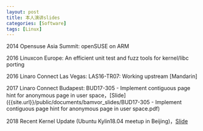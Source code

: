 ```yaml
---
layout: post
title: 本人演讲slides
categories: [Software]
tags: [Linux]
---
```




2014 Opensuse Asia Summit: openSUSE on ARM

2016 Linuxcon Europe: An efficient unit test and fuzz tools for kernel/libc porting

2016 Linaro Connect Las Vegas: LAS16-TR07: Working upstream [Mandarin]

2017 Linaro Connect Budapest: BUD17-305 - Implement contiguous page hint for anonymous page in user space，[Slide]({{site.url}}/public/documents/bamvor_slides/BUD17-305 - Implement contiguous page hint for anonymous page in user space.pdf)

2018 Recent Kernel Update (Ubuntu Kylin18.04 meetup in Beijing)，[Slide]({{site.url}}/public/documents/bamvor_slides/Recent_Linux_kernel.pdf)
